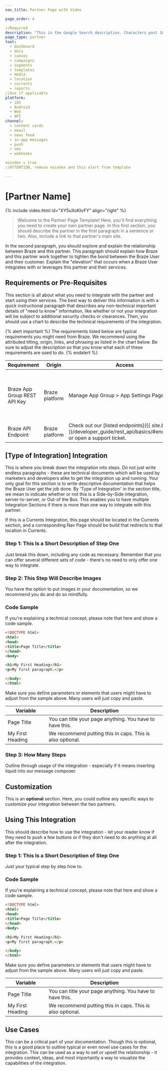 ```yaml
---
nav_title: Partner Page with Video

page_order: 4

//Required
description: "This is the Google Search description. Characters past 160 get truncated, keep it brief." 
page_type: partner
tool:
  - dashboard
  - docs
  - canvas
  - campaigns
  - segments
  - templates
  - media
  - location 
  - currents
  - reports
//Use if applicable
platform: 
  - iOS
  - Android
  - Web
  - API
channel: 
  - content cards
  - email
  - news feed
  - in-app messages
  - push
  - sms
  - webhooks

noindex = true 
//ATTENTION, remove noindex and this alert from template

---
```


# [Partner Name]

{% include video.html id="XY5uXoKIvFY" align="right" %}

> Welcome to the Partner Page  Template! Here, you'll find everything you need to create your own partner page. In this first section, you should describe the partner in the first paragraph in a sentence or two. Also, include a link to that partner's main site.

In the second paragraph, you should explore and explain the relationship between Braze and this partner. This paragraph should explain how Braze and this partner work together to tighten the bond between the Braze User and their customer. Explain the "elevation" that occurs when a Braze User integrates with or leverages this partner and their services.

## Requirements or Pre-Requisites

This section is all about what you need to integrate with the partner and start using their services. The best way to deliver this information is with a quick instructional paragraph that describes any non-technical important details of "need to know" information, like whether or not your integration will be subject to additional security checks or clearances. Then, you should use a chart to describe the technical requirements of the integration.

{% alert important %}
The requirements listed below are typical requirements you might need from Braze. We recommend using the attributed titling, origin, links, and phrasing as listed in the chart below. Be sure to adjust the description so that you know what each of these requirements are used to do.
{% endalert %}

| Requirement | Origin | Access | Description |
|---|---|---|---|
|Braze App Group REST API Key | Braze platform | Manage App Group > App Settings Page | This description should tell you what to do with the App Group REST API Key. |
|Braze API Endpoint | Braze platform | Check out our [listed endpoints]({{ site.baseurl }}/developer_guide/rest_api/basics/#endpoints) or open a support ticket. | Description pending. |

## [Type of Integration] Integration

This is where you break down the integration into steps. Do not just write endless paragraphs - these are technical documents which will be used by marketers and developers alike to get the integration up and running. Your only goal for this section is to write descriptive documentation that helps the Braze User get the job done. By 'Type of Integration' in the section title, we mean to indicate whether or not this is a Side-by-Side integration, server-to-server, or Out-of the Box. This enables you to have multiple Integration Sections if there is more than one way to integrate with this partner.

If this is a Currents Integration, this page should be located in the Currents section, and a corresponding Nav Page should be build that redirects to that location in Currents.

### Step 1: This Is a Short Description of Step One

Just break this down, including any code as necessary. Remember that you can offer several different sets of code - there's no need to only offer one way to integrate.

### Step 2: This Step Will Describe Images

You have the option to put images in your documentation, so we recommend you do and do so mindfully.

### Code Sample

If you're explaining a technical concept, please note that here and show a code sample.

```html
<!DOCTYPE html>
<html>
<head>
<title>Page Title</title>
</head>
<body>

<h1>My First Heading</h1>
<p>My first paragraph.</p>

</body>
</html>
```

Make sure you define parameters or elements that users might have to adjust from the sample above. Many users will just copy and paste.

| Variable | Description |
| -------- | ----------- |
| Page Title | You can title your page anything. You have to have this. |
| My First Heading | We recommend putting this in caps. This is also optional. |


### Step 3: How Many Steps

Outline through usage of the integration - especially if it means inserting liquid into our message composer.

## Customization

This is an __optional__ section. Here, you could outline any specific ways to customize your integration between the two partners.

## Using This Integration

This should describe how to use the integration - let your reader know if they need to push a few buttons or if they don't need to do anything at all after the integration.

### Step 1: This Is a Short Description of Step One

Just your typical step by step how to.

### Code Sample

If you're explaining a technical concept, please note that here and show a code sample.

```html
<!DOCTYPE html>
<html>
<head>
<title>Page Title</title>
</head>
<body>

<h1>My First Heading</h1>
<p>My first paragraph.</p>

</body>
</html>
```

Make sure you define parameters or elements that users might have to adjust from the sample above. Many users will just copy and paste.

| Variable | Description |
| -------- | ----------- |
| Page Title | You can title your page anything. You have to have this. |
| My First Heading | We recommend putting this in caps. This is also optional. |


## Use Cases

This can be a critical part of your documentation. Though this is optional, this is a good place to outline typical or even novel use cases for the integration. This can be used as a way to sell or upsell the relationship - it provides context, ideas, and most importantly a way to visualize the capabilities of the integration.
